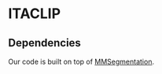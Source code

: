 # ITACLIP

## Dependencies
Our code is built on top of [MMSegmentation](https://github.com/open-mmlab/mmsegmentation).
